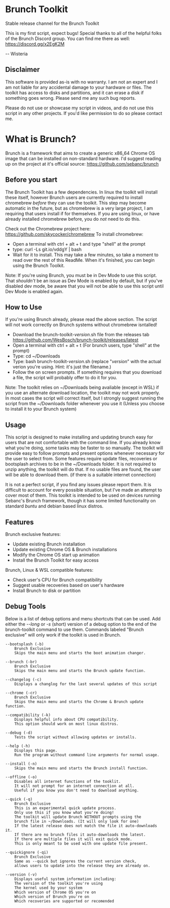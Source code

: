 # Brunch Toolkit
Stable release channel for the Brunch Toolkit

This is my first script, expect bugs!
Special thanks to all of the helpful folks of the Brunch Discord group.
You can find me there as well:
https://discord.gg/x2EgK2M

-- Wisteria

## Disclaimer
This software is provided as-is with no warranty. I am not an expert and I am not liable for any accidental damage to your hardware or files. The toolkit has access to disks and partitions, and it can erase a disk if something goes wrong. Please send me any such bug reports.

Please do not use or showcase my script in videos, and do not use this script in any other projects. If you'd like permission to do so please contact me.

# What is Brunch?
Brunch is a framework that aims to create a generic x86_64 Chrome OS image that can be installed on non-standard hardware. I'd suggest reading up on the project at it's official source: https://github.com/sebanc/brunch

## Before you start
The Brunch Toolkit has a few dependencies. In linux the toolkit will install these itself, however Brunch users are currently required to install chromebrew *before* they can use the toolkit. This step may become automatic in the future, but as chromebrew is a very large project, I am requiring that users install if for themselves. If you are using linux, or have already installed chromebrew before, you do *not* need to do this.

Check out the Chromebrew project here: https://github.com/skycocker/chromebrew
To install chromebrew: 
- Open a terminal with ctrl + alt + t and type "shell" at the prompt
- type: curl -Ls git.io/vddgY | bash
- Wait for it to install. 
This may take a few minutes, so take a moment to read over the rest of this ReadMe. When it's finished, you can begin using the Brunch Toolkit.

Note: If you're using Brunch, you must be in Dev Mode to use this script. That *shouldn't* be an issue as Dev Mode is enabled by default, but if you've disabled dev mode, be aware that you will not be able to use this script until Dev Mode is enabled again.

## How to Use
If you're using Brunch already, please read the above section. The script will not work correctly on Brunch systems without chromebrew isntalled!
- Download the brunch-toolkit-*version*.sh file from the releases tab https://github.com/WesBosch/brunch-toolkit/releases/latest
- Open a terminal with ctrl + alt + t (For brunch users, type "shell" at the prompt)
- Type: cd ~/Downloads 
- Type: bash brunch-toolkit-*version*.sh  (replace "*version*" with the actual verion you're using. Hint: it's just the filename.)
- Follow the on screen prompts. If something requires that you download a file, the script will probably offer to do it for you.

Note: The toolkit relies on ~/Downloads being avaliable (except in WSL) if you use an alternate download location, the toolkit may not work properly. In most cases the script will correct itself, but I strongly suggest running the script from the ~/Downloads folder whenever you use it (Unless you choose to install it to your Brunch system)

## Usage
This script is designed to make installing and updating brunch easy for users that are not comfortable with the command line. If you already know what you're doing, some tasks may be faster to so manually. The toolkit will provide easy to follow prompts and present options whenever necessary for the user to select from. Some features require update files, recoveries or bootsplash archives to be in the ~/Downloads folder. It is not required to unzip anything, the toolkit will do that. If no usable files are found, the user will be able to download them. (if there is a suitable internet connection)

It is not a perfect script, if you find any issues please report them. It is difficult to account for every possible situation, but I've made an attempt to cover most of them. This toolkit is intended to be used on devices running Sebanc's Brunch framework, though it has some limited functionality on standard *buntu* and debian based linux distros.

## Features
Brunch exclusive features:
- Update existing Brunch installation
- Update existing Chrome OS & Brunch installations
- Modify the Chrome OS start up animation
- Install the Brunch Toolkit for easy access

Brunch, Linux & WSL compatible features:
- Check user's CPU for Brunch compatibility
- Suggest usable recoveries based on user's hardware
- Install Brunch to disk or partition

## Debug Tools
Below is a list of debug options and menu shortcuts that can be used. 
Add either the *--long* or *-s* (short) version of a debug option to the end of the brunch-toolkit command to use them.
Commands labeled "Brunch exclusive" will only work if the toolkit is used in Brunch.

    --bootsplash (-b)
        Brunch Exclusive
        Skips the main menu and starts the boot animation changer.

    --brunch (-br)
        Brunch Exclusive
        Skips the main menu and starts the Brunch update function.

    --changelog (-c)
        Displays a changlog for the last several updates of this script

    --chrome (-cr)
        Brunch Exclusive
        Skips the main menu and starts the Chrome & Brunch update function.

    --compatibility (-k)
        Displays helpful info about CPU compatibility.
        This option should work on most linux distros.

    --debug (-d)
        Tests the script without allowing updates or installs.

    --help (-h)
        Displays this page.
        Run the program without command line arguments for normal usage.

    --install (-n)
        Skips the main menu and starts the Brunch install function.

    --offline (-o)
        Disables all internet functions of the tooklit.
        It will not prompt for an internet connection at all.
        Useful if you know you don't need to download anything.

    --quick (-q)
        Brunch Exclusive
        This is an experimental quick update process.
        Only use this if you know what you're doing!
        The toolkit will update Brunch WITHOUT prompts using the
        brunch file in ~/Downloads. (It will only look for one)
        If the latest release does not match the file it auto-downloads it.
        If there are no brunch files it auto-downloads the latest.
        If there are multiple files it will exit quick mode.
        This is only meant to be used with one update file present.

    --quickignore (-qi)
        Brunch Exclusive
        Same as --quick but ignores the current version check,
        allows users to update into the release they are already on.

    --version (-v)
        Displays useful system information including:
        The version of the toolkit you're using
        The kernel used by your system
        Which version of Chrome OS you're on
        Which version of Brunch you're on
        Which recoveries are supported or recomended
